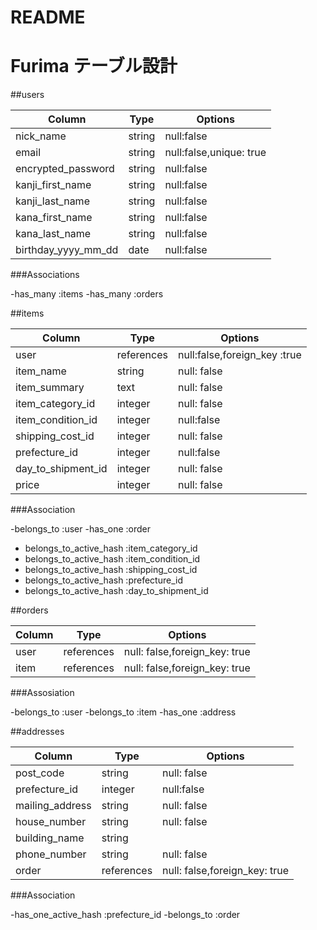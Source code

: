 # README

# Furima テーブル設計


##users

| Column             | Type   | Options                   |
|------------------- | ------ | --------------------------|
|nick_name           |string  |null:false                 | 
|email               |string  |null:false,unique: true    |
|encrypted_password  |string  |null:false                 |
|kanji_first_name    |string  |null:false                 |
|kanji_last_name     |string  |null:false                 |
|kana_first_name     |string  |null:false                 |
|kana_last_name      |string  |null:false                 |
|birthday_yyyy_mm_dd |date    |null:false                 |



###Associations

-has_many :items
-has_many :orders


##items

| Column             | Type        | Options                    |
| ------------------ | ------------| ---------------------------|
|user                | references  |null:false,foreign_key :true|
|item_name           | string      |null: false                 |
|item_summary        | text        |null: false                 |
|item_category_id    | integer     |null: false                 |
|item_condition_id   | integer     |null:false                  |
|shipping_cost_id    | integer     |null: false                 |
|prefecture_id       | integer     |null:false                  |
|day_to_shipment_id  | integer     |null: false                 |
|price               | integer     |null: false                 |

###Association

-belongs_to :user
-has_one :order
- belongs_to_active_hash :item_category_id
- belongs_to_active_hash :item_condition_id
- belongs_to_active_hash :shipping_cost_id
- belongs_to_active_hash :prefecture_id
- belongs_to_active_hash :day_to_shipment_id


##orders

| Column             | Type        | Options                      |
| ------------------ | ------------| -----------------------------|
|user                |references   | null: false,foreign_key: true|
|item                |references   | null: false,foreign_key: true|

###Assosiation

-belongs_to :user
-belongs_to :item
-has_one :address

##addresses

| Column             | Type        | Options                            |
| ------------------ | ------------|------------------------------------|
|post_code           | string      |null: false                         |
|prefecture_id       | integer     |null:false                          |
|mailing_address     | string      |null: false                         |
|house_number        | string      |null: false                         |
|building_name       | string      |                                    |
|phone_number        | string      |null: false                         |
|order               | references  |null: false,foreign_key: true       |

###Association

-has_one_active_hash :prefecture_id
-belongs_to :order
